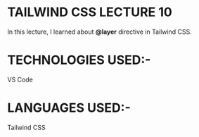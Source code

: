 <h1>TAILWIND CSS LECTURE 10</h1>
<p>In this lecture, I learned about <b>@layer</b> directive in Tailwind CSS.</p>
<h1>TECHNOLOGIES USED:-</h1>
<p>VS Code</p>
<h1>LANGUAGES USED:-</h1>
<p>Tailwind CSS</p>